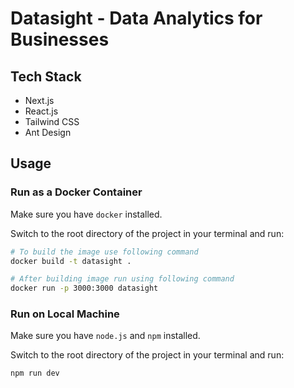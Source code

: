 # Datasight - Data Analytics for Businesses

## Tech Stack

- Next.js
- React.js
- Tailwind CSS
- Ant Design

## Usage

### Run as a Docker Container

Make sure you have `docker` installed.

Switch to the root directory of the project in your terminal and run:

```bash
# To build the image use following command
docker build -t datasight .

# After building image run using following command
docker run -p 3000:3000 datasight
```

### Run on Local Machine

Make sure you have `node.js` and `npm` installed.

Switch to the root directory of the project in your terminal and run:

```bash
npm run dev
```